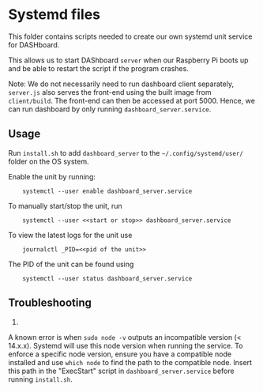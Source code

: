 # Systemd files
This folder contains scripts needed to create our own systemd unit service for DASHboard.

This allows us to start DAShboard `server` when our Raspberry Pi boots up and be able to restart the script if the program crashes.

Note: 
We do not necessarily need to run dashboard client separately, `server.js` also serves the front-end using the built image from `client/build`. The front-end can then be accessed at port 5000. Hence, we can run dashboard by only running `dashboard_server.service`.

## Usage
Run `install.sh` to add `dashboard_server` to the `~/.config/systemd/user/` folder on the OS system.

Enable the unit by running:
```
    systemctl --user enable dashboard_server.service
```

To manually start/stop the unit, run
```
    systemctl --user <<start or stop>> dashboard_server.service
```

To view the latest logs for the unit use
```
    journalctl _PID=<<pid of the unit>>
```

The PID of the unit can be found using
```
    systemctl --user status dashboard_server.service
```

## Troubleshooting
1)
A known error is when `sudo node -v` outputs an incompatible version (< 14.x.x). Systemd will use this node version when running the service. 
To enforce a specific node version, ensure you have a compatible node installed and use 
    `which node`
to find the path to the compatible node. Insert this path in the "ExecStart" script in `dashboard_server.service` before running `install.sh`.